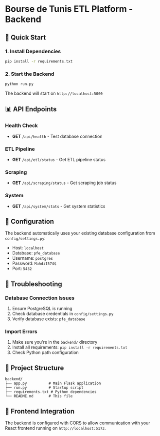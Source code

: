 # Bourse de Tunis ETL Platform - Backend

## 🚀 Quick Start

### 1. Install Dependencies
```bash
pip install -r requirements.txt
```

### 2. Start the Backend
```bash
python run.py
```

The backend will start on `http://localhost:5000`

## 📊 API Endpoints

### Health Check
- **GET** `/api/health` - Test database connection

### ETL Pipeline
- **GET** `/api/etl/status` - Get ETL pipeline status

### Scraping
- **GET** `/api/scraping/status` - Get scraping job status

### System
- **GET** `/api/system/stats` - Get system statistics

## 🔧 Configuration

The backend automatically uses your existing database configuration from `config/settings.py`:
- Host: `localhost`
- Database: `pfe_database`
- Username: `postgres`
- Password: `Mahdi1574$`
- Port: `5432`

## 🐛 Troubleshooting

### Database Connection Issues
1. Ensure PostgreSQL is running
2. Check database credentials in `config/settings.py`
3. Verify database exists: `pfe_database`

### Import Errors
1. Make sure you're in the `backend/` directory
2. Install all requirements: `pip install -r requirements.txt`
3. Check Python path configuration

## 📁 Project Structure
```
backend/
├── app.py          # Main Flask application
├── run.py          # Startup script
├── requirements.txt # Python dependencies
└── README.md       # This file
```

## 🔗 Frontend Integration

The backend is configured with CORS to allow communication with your React frontend running on `http://localhost:5173`.
